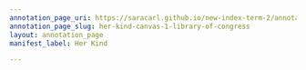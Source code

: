 ```yaml
---
annotation_page_uri: https://saracarl.github.io/new-index-term-2/annotations/her-kind-canvas-1-library-of-congress.json
annotation_page_slug: her-kind-canvas-1-library-of-congress
layout: annotation_page
manifest_label: Her Kind

---
```

